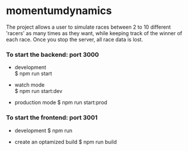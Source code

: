 # momentumdynamics

The project allows a user to simulate races between 2 to 10 different 'racers' as many times as they want, while keeping track of the winner of each race. Once you stop the server, all race data is lost.

### To start the backend: port 3000
- development  
$ npm run start  

- watch mode  
$ npm run start:dev

- production mode
$ npm run start:prod

### To start the frontend: port 3001
- development
$ npm run

- create an optamized build
$ npm run build
